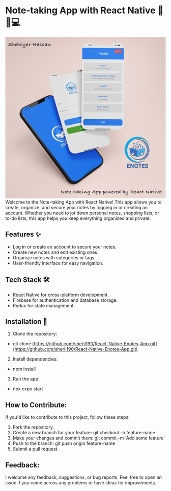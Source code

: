 # Note-taking App with React Native 📝📱💻
![/assets/enotes.jpg](/assets/enotes.jpg)
Welcome to the Note-taking App with React Native! This app allows you to create, organize, and secure your notes by logging in or creating an account. Whether you need to jot down personal notes, shopping lists, or to-do lists, this app helps you keep everything organized and private.

## Features ✨

- Log in or create an account to secure your notes.
- Create new notes and edit existing ones.
- Organize notes with categories or tags.
- User-friendly interface for easy navigation.

## Tech Stack 🛠️

- React Native for cross-platform development.
- Firebase for authentication and database storage.
- Redux for state management.

## Installation 🚀

1. Clone the repository:

 - git clone [https://github.com/sherii190/React-Native-Enotes-App.git](https://github.com/sherii190/React-Native-Enotes-App.git)

2. Install dependencies:

 - npm install

3. Run the app:

 - npx expo start

## How to Contribute:
If you'd like to contribute to this project, follow these steps:

1. Fork the repository.
2. Create a new branch for your feature: git checkout -b feature-name
3. Make your changes and commit them: git commit -m 'Add some feature'
4. Push to the branch: git push origin feature-name
5. Submit a pull request.

## Feedback:

I welcome any feedback, suggestions, or bug reports. Feel free to open an issue if you come across any problems or have ideas for improvements.
